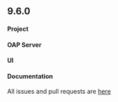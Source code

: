 ## 9.6.0

#### Project


#### OAP Server


#### UI


#### Documentation


All issues and pull requests are [here](https://github.com/apache/skywalking/milestone/181?closed=1)
